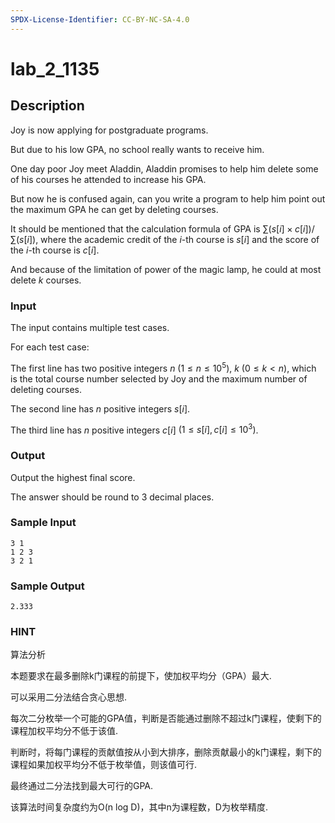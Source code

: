 ```yaml
---
SPDX-License-Identifier: CC-BY-NC-SA-4.0
---
```


# lab_2_1135

## Description

Joy is now applying for postgraduate programs.

But due to his low GPA, no school really wants to receive him.

One day poor Joy meet Aladdin, Aladdin promises to help him delete some of his courses he attended to increase his GPA.

But now he is confused again, can you write a program to help him point out the maximum GPA he can get by deleting courses.

It should be mentioned that the calculation formula of GPA is $\sum(s[i] \times c[i]) / \sum(s[i])$, where the academic credit of the $i$-th course is $s[i]$ and the score of the $i$-th course is $c[i]$.

And because of the limitation of power of the magic lamp, he could at most delete $k$ courses.

### Input

The input contains multiple test cases.

For each test case:

The first line has two positive integers $n$ $(1 \leq n \leq 10^5)$, $k$ $(0 \leq k < n)$, which is the total course number selected by Joy and the maximum number of deleting courses.

The second line has $n$ positive integers $s[i]$.

The third line has $n$ positive integers $c[i]$ $(1 \leq s[i], c[i] \leq 10^3)$.

### Output

Output the highest final score.

The answer should be round to 3 decimal places.

### Sample Input

``` log
3 1
1 2 3
3 2 1
```

### Sample Output

``` log
2.333
```

### HINT

算法分析

本题要求在最多删除k门课程的前提下，使加权平均分（GPA）最大.

可以采用二分法结合贪心思想.

每次二分枚举一个可能的GPA值，判断是否能通过删除不超过k门课程，使剩下的课程加权平均分不低于该值.

判断时，将每门课程的贡献值按从小到大排序，删除贡献最小的k门课程，剩下的课程如果加权平均分不低于枚举值，则该值可行.

最终通过二分法找到最大可行的GPA.

该算法时间复杂度约为O(n log D)，其中n为课程数，D为枚举精度.
